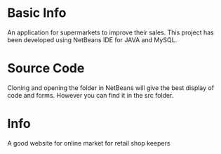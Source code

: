 # Basic Info
An application for supermarkets to improve their sales.
This project has been developed using NetBeans IDE for JAVA and MySQL.

# Source Code
Cloning and opening the folder in NetBeans will give the best display of code and forms.
However you can find it in the src folder.
# Info
A good website for online market for retail shop keepers
